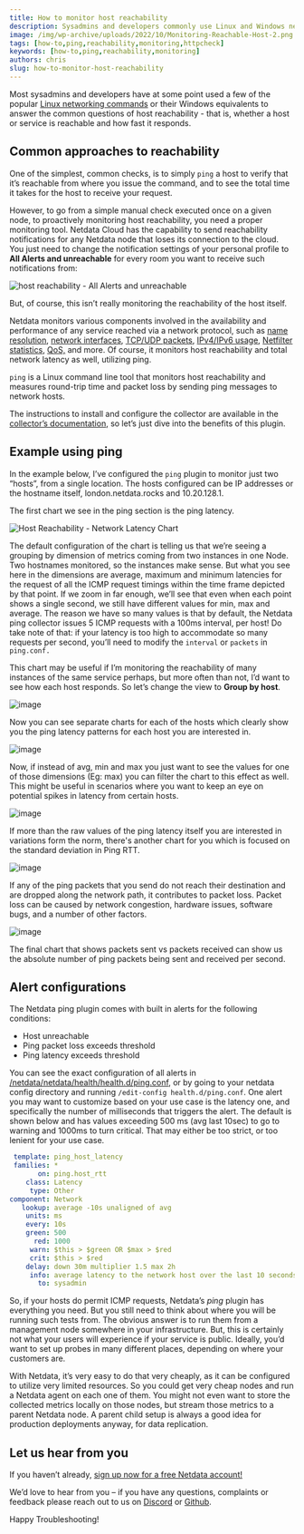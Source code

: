 ```yaml
---
title: How to monitor host reachability
description: Sysadmins and developers commonly use Linux and Windows networking commands to check host reachability and response speed. Learn more in our blog.
image: /img/wp-archive/uploads/2022/10/Monitoring-Reachable-Host-2.png
tags: [how-to,ping,reachability,monitoring,httpcheck]
keywords: [how-to,ping,reachability,monitoring]
authors: chris
slug: how-to-monitor-host-reachability
---
```


Most sysadmins and developers have at some point used a few of the popular <a href="https://www.tecmint.com/linux-networking-commands" target="_blank" rel="noopener">Linux networking commands</a> or their Windows equivalents to answer the common questions of host reachability - that is, whether a host or service is reachable and how fast it responds.

<!--truncate-->

## Common approaches to reachability

One of the simplest, common checks, is to simply `ping` a host to verify that it’s reachable from where you issue the command, and to see the total time it takes for the host to receive your request. 

However, to go from a simple manual check executed once on a given node, to proactively monitoring host reachability, you need a proper monitoring tool. Netdata Cloud has the capability to send reachability notifications for any Netdata node that loses its connection to the cloud. You just need to change the notification settings of your personal profile to <strong>All Alerts and unreachable</strong> for every room you want to receive such notifications from:

![host reachability - All Alerts and unreachable](/img/wp-archive/uploads/2022/10/Monitor-unreachable-host-1.png)

But, of course, this isn’t really monitoring the reachability of the host itself. 

Netdata monitors various components involved in the availability and performance of any service reached via a network protocol, such as <a href="https://learn.netdata.cloud/docs/agent/collectors/go.d.plugin/modules/dnsquery" target="_blank" rel="noopener">name resolution</a>, <a href="https://learn.netdata.cloud/docs/agent/collectors/proc.plugin#monitoring-network-interfaces" target="_blank" rel="noopener">network interfaces</a>, <a href="https://learn.netdata.cloud/docs/agent/collectors/proc.plugin" target="_blank" rel="noopener">TCP/UDP packets</a>, <a href="https://learn.netdata.cloud/docs/agent/collectors/proc.plugin" target="_blank" rel="noopener">IPv4/IPv6 usage</a>, <a href="https://learn.netdata.cloud/docs/agent/collectors/nfacct.plug">Netfilter statistics</a>, <a href="https://learn.netdata.cloud/docs/agent/collectors/tc.plugin" target="_blank" rel="noopener">QoS,</a> and more. Of course, it monitors host reachability and total network latency as well, utilizing ping.

<code>ping</code> is a Linux command line tool that monitors host reachability and measures round-trip time and packet loss by sending ping messages to network hosts.

The instructions to install and configure the collector are available in the <a href="https://learn.netdata.cloud/docs/agent/collectors/go.d.plugin/modules/ping" target="_blank" rel="noopener">collector’s documentation</a>, so let’s just dive into the benefits of this plugin. 

## Example using ping

In the example below, I’ve configured the <code>ping</code> plugin to monitor just two “hosts”, from a single location. The hosts configured can be IP addresses or the hostname itself, london.netdata.rocks and 10.20.128.1.

The first chart we see in the ping section is the ping latency.

![Host Reachability - Network Latency Chart](/img/wp-archive/uploads/2022/10/Monitoring-Reachable-Host-2.png)

The default configuration of the chart is telling us that we’re seeing a grouping by dimension of metrics coming from two instances in one Node. Two hostnames monitored, so the instances make sense. But what you see here in the dimensions are average, maximum and minimum latencies for the request of all the ICMP request timings within the time frame depicted by that point. If we zoom in far enough, we’ll see that even when each point shows a single second, we still have different values for min, max and average. The reason we have so many values is that by default, the Netdata ping collector issues 5 ICMP requests with a 100ms interval, per host! Do take note of that: if your latency is too high to accommodate so many requests per second, you’ll need to modify the <code>interval</code> or <code>packets</code> in <code>ping.conf.</code>

This chart may be useful if I’m monitoring the reachability of many instances of the same service perhaps, but more often than not, I’d want to see how each host responds. So let’s change the view to <strong>Group by host</strong>.

![image](https://user-images.githubusercontent.com/24860547/200533928-dfcc026b-63a9-4e70-8c81-260a5f32ea21.png)

Now you can see separate charts for each of the hosts which clearly show you the ping latency patterns for each host you are interested in. 

![image](https://user-images.githubusercontent.com/24860547/200534178-0f00f591-1327-42a1-a069-7cc30f955b09.png)

Now, if instead of avg, min and max you just want to see the values for one of those dimensions (Eg: max) you can filter the chart to this effect as well. This might be useful in scenarios where you want to keep an eye on potential spikes in latency from certain hosts.

![image](https://user-images.githubusercontent.com/24860547/200534369-9be7f1aa-65b0-43ba-af46-226a56644346.png)

If more than the raw values of the ping latency itself you are interested in variations form the norm, there's another chart for you which is focused on the standard deviation in Ping RTT.

![image](https://user-images.githubusercontent.com/24860547/200534517-40cdaf1a-fbe6-48f2-9664-1f9675dd8f84.png)

If any of the ping packets that you send do not reach their destination and are dropped along the network path, it contributes to packet loss. Packet loss can be caused by network congestion, hardware issues, software bugs, and a number of other factors.

![image](https://user-images.githubusercontent.com/24860547/200534895-68a98995-3865-4c9d-b592-f5d5df9c8b5a.png)

The final chart that shows packets sent vs packets received can show us the absolute number of ping packets being sent and received per second. 

## Alert configurations

The Netdata ping plugin comes with built in alerts for the following conditions: 
- Host unreachable
- Ping packet loss exceeds threshold
- Ping latency exceeds threshold

You can see the exact configuration of all alerts in [/netdata/netdata/health/health.d/ping.conf](https://github.com/netdata/netdata/blob/master/health/health.d/ping.conf), or by going to your netdata config directory and running <code>/edit-config health.d/ping.conf</code>. One alert you may want to customize based on your use case is the latency one, and specifically the number of milliseconds that triggers the alert. The default is shown below and has values exceeding 500 ms (avg last 10sec) to go to warning and 1000ms to turn critical. That may either be too strict, or too lenient for your use case.

```yaml
 template: ping_host_latency
 families: *
       on: ping.host_rtt
    class: Latency
     type: Other
component: Network
   lookup: average -10s unaligned of avg
    units: ms
    every: 10s
    green: 500
      red: 1000
     warn: $this > $green OR $max > $red
     crit: $this > $red
    delay: down 30m multiplier 1.5 max 2h
     info: average latency to the network host over the last 10 seconds
       to: sysadmin
```

So, if your hosts do permit ICMP requests, Netdata’s <em>ping</em> plugin has everything you need. But you still need to think about where you will be running such tests from. The obvious answer is to run them from a management node somewhere in your infrastructure. But, this is certainly not what your users will experience if your service is public. Ideally, you’d want to set up probes in many different places, depending on where your customers are. 

With Netdata, it’s very easy to do that very cheaply, as it can be configured to utilize very limited resources. So you could get very cheap nodes and run a Netdata agent on each one of them. You might not even want to store the collected metrics locally on those nodes, but stream those metrics to a parent Netdata node. A parent child setup is always a good idea for production deployments anyway, for data replication.

## Let us hear from you

If you haven’t already, <a href="https://app.netdata.cloud/">sign up now for a free Netdata account!</a>

We’d love to hear from you – if you have any questions, complaints or feedback please reach out to us on <a href="https://discord.com/invite/mPZ6WZKKG2">Discord</a> or <a href="https://github.com/netdata/netdata/">Github</a>.

Happy Troubleshooting!
